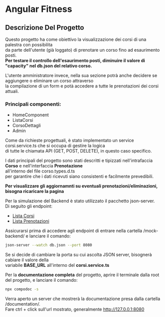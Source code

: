 # Angular Fitness

## Descrizione Del Progetto

Questo progetto ha come obiettivo la visualizzazione dei corsi di una palestra con possibilita  
da parte dell'utente (già loggato) di prenotare un corso fino ad esaurimento posti.  
**Per testare il controllo dell'esaurimento posti, diminuire il valore di "capacity" nel db.json del relativo corso.**

L'utente amministratore invece, nella sua sezione potrà anche decidere se aggiungere o eliminare un corso attraverso  
la compilazione di un form e potà accedere a tutte le prenotazioni dei corsi attuali.

### Principali componenti:

- HomeComponent
- ListaCorsi
- CorsoDettagli
- Admin

Come da richieste progettuali, è stato implementato un service corsi.service.ts che si occupa di gestire la logica  
di tutte le chiamata API (GET, POST, DELETE), in questo caso specifico.

I dati principali del progetto sono stati descritti e tipizzati nell'intrafaccia **Corso** e nell'interfaccia **Prenotazione**  
all'interno del file corso.types.d.ts  
per garantire che i dati ricevuti siano consistenti e facilmente prevedibili.

**Per visualizzare gli aggiornamnti su eventuali prenotazioni/eliminazioni, bisogna ricaricare la pagina**

Per la simulazione del Backend è stato utilizzato il pacchetto json-server.  
Di seguito gli endpoint:

- [Lista Corsi](http://localhost:8080/courses)
- [Lista Prenotazioni](http://localhost:8080/bookings)

Assicurarsi prima di accedere agli endpoint di entrare nella cartella /mock-backend/ e lanciare il comando:

```bash
json-server --watch db.json --port 8080
```

Se si decide di cambiare la porta su cui ascolta JSON server, bisognerà cabiare il valore della  
variabile **BASE_URL** all'interno del **corsi.service.ts**

Per la **documentazione completa** del progetto, aprire il terminale dalla root del progetto, e lanciare il comando:

```bash
npx compodoc -s
```

Verra aperto un server che mostrerà la documentazione presa dalla cartella /documentation/.  
Fare ctrl + click sull'url mostrato, generalmente http://127.0.0.1:8080
